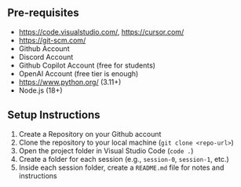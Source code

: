 ## Pre-requisites
- https://code.visualstudio.com/, https://cursor.com/
- https://git-scm.com/
- Github Account
- Discord Account
- Github Copilot Account (free for students)
- OpenAI Account (free tier is enough)
- https://www.python.org/ (3.11+)
- Node.js (18+)

## Setup Instructions
1. Create a Repository on your Github account
2. Clone the repository to your local machine (`git clone <repo-url>`)
3. Open the project folder in Visual Studio Code (`code .`)
4. Create a folder for each session (e.g., `session-0`, `session-1`, etc.)
5. Inside each session folder, create a `README.md` file for notes and instructions
